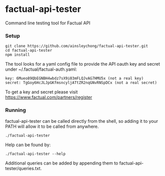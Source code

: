 factual-api-tester
==================

Command line testing tool for Factual API

### Setup

    git clone https://github.com/ainsleychong/factual-api-tester.git
    cd factual-api-tester
    npm install
    
The tool looks for a yaml config file to provide the API oauth key and secret under ~/.factual/factual-auth.yaml:

    key: 6Mueo89QbEGNBH4wbdz7sX9i03mFLQJvAG7HMU5x (not a real key)
    secret: TgGoy6HcJLJpGKfmsncyljATtZR2nqGNvRNSpDCx (not a real secret)
    
To get a key and secret please visit https://www.factual.com/partners/register
    
### Running

factual-api-tester can be called directly from the shell, so adding it to your PATH will allow it to be called from anywhere.

    ./factual-api-tester

Help can be found by:

    ./factual-api-tester --help

Additional queries can be added by appending them to factual-api-tester/queries.txt.
